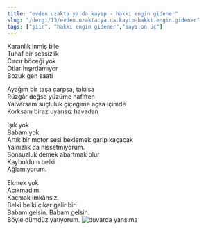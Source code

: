 ```yaml
---
title: "evden uzakta ya da kayıp - hakkı engin gidener"
slug: "/dergi/13/evden.uzakta.ya.da.kayip-hakki.engin.gidener"
tags: ["şiir", "hakkı engin gidener","sayı:on üç"]
---
```

Karanlık inmiş bile  
Tuhaf bir sessizlik\
Cırcır böceği yok\
Otlar hışırdamıyor\
Bozuk gen saati

Ayağım bir taşa çarpsa, takılsa\
Rüzgâr değse yüzüme hafiften\
Yalvarsam suçluluk çiçeğime açsa içimde\
Korksam biraz uyarısız havadan

Işık yok\
Babam yok\
Artık bir motor sesi beklemek garip kaçacak\
Yalnızlık da hissetmiyorum.\
Sonsuzluk demek abartmak olur\
Kayboldum belki\
Ağlamıyorum.

Ekmek yok\
Acıkmadım.\
Kaçmak imkânsız.\
Belki belki çıkar gelir biri\
Babam gelsin. Babam gelsin.\
Böyle dümdüz yatıyorum.
![duvarda yansıma](/img/13.17.jpg)